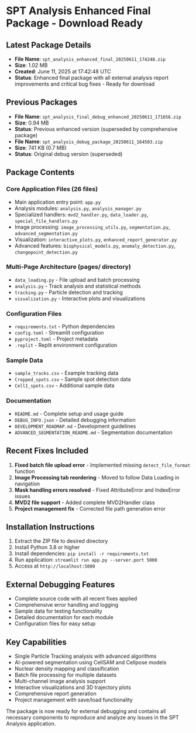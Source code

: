 # SPT Analysis Enhanced Final Package - Download Ready

## Latest Package Details
- **File Name**: `spt_analysis_enhanced_final_20250611_174248.zip`
- **Size**: 1.02 MB
- **Created**: June 11, 2025 at 17:42:48 UTC
- **Status**: Enhanced final package with all external analysis report improvements and critical bug fixes - Ready for download

## Previous Packages
- **File Name**: `spt_analysis_final_debug_enhanced_20250611_171656.zip`
- **Size**: 0.94 MB
- **Status**: Previous enhanced version (superseded by comprehensive package)
- **File Name**: `spt_analysis_debug_package_20250611_164503.zip`
- **Size**: 741 KB (0.7 MB)
- **Status**: Original debug version (superseded)

## Package Contents
### Core Application Files (26 files)
- Main application entry point: `app.py`
- Analysis modules: `analysis.py`, `analysis_manager.py`
- Specialized handlers: `mvd2_handler.py`, `data_loader.py`, `special_file_handlers.py`
- Image processing: `image_processing_utils.py`, `segmentation.py`, `advanced_segmentation.py`
- Visualization: `interactive_plots.py`, `enhanced_report_generator.py`
- Advanced features: `biophysical_models.py`, `anomaly_detection.py`, `changepoint_detection.py`

### Multi-Page Architecture (pages/ directory)
- `data_loading.py` - File upload and batch processing
- `analysis.py` - Track analysis and statistical methods
- `tracking.py` - Particle detection and tracking
- `visualization.py` - Interactive plots and visualizations

### Configuration Files
- `requirements.txt` - Python dependencies
- `config.toml` - Streamlit configuration
- `pyproject.toml` - Project metadata
- `.replit` - Replit environment configuration

### Sample Data
- `sample_tracks.csv` - Example tracking data
- `Cropped_spots.csv` - Sample spot detection data
- `Cell1_spots.csv` - Additional sample data

### Documentation
- `README.md` - Complete setup and usage guide
- `DEBUG_INFO.json` - Detailed debugging information
- `DEVELOPMENT_ROADMAP.md` - Development guidelines
- `ADVANCED_SEGMENTATION_README.md` - Segmentation documentation

## Recent Fixes Included
1. **Fixed batch file upload error** - Implemented missing `detect_file_format` function
2. **Image Processing tab reordering** - Moved to follow Data Loading in navigation
3. **Mask handling errors resolved** - Fixed AttributeError and IndexError issues
4. **MVD2 file support** - Added complete MVD2Handler class
5. **Project management fix** - Corrected file path generation error

## Installation Instructions
1. Extract the ZIP file to desired directory
2. Install Python 3.8 or higher
3. Install dependencies: `pip install -r requirements.txt`
4. Run application: `streamlit run app.py --server.port 5000`
5. Access at `http://localhost:5000`

## External Debugging Features
- Complete source code with all recent fixes applied
- Comprehensive error handling and logging
- Sample data for testing functionality
- Detailed documentation for each module
- Configuration files for easy setup

## Key Capabilities
- Single Particle Tracking analysis with advanced algorithms
- AI-powered segmentation using CellSAM and Cellpose models
- Nuclear density mapping and classification
- Batch file processing for multiple datasets
- Multi-channel image analysis support
- Interactive visualizations and 3D trajectory plots
- Comprehensive report generation
- Project management with save/load functionality

The package is now ready for external debugging and contains all necessary components to reproduce and analyze any issues in the SPT Analysis application.